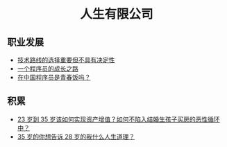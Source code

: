 <div align="center">
    <h1 >人生有限公司 </h1>  
</div>

## 职业发展

- [技术路线的选择重要但不具有决定性](https://blog.csdn.net/myan/article/details/3247071)
- [一个程序员的成长之路](https://github.com/fouber/blog/issues/41)
- [在中国程序员是青春饭吗？](https://zhuanlan.zhihu.com/p/87648096)

## 积累

- [23 岁到 35 岁该如何实现资产增值？如何不陷入结婚生孩子买房的恶性循环中？](https://www.zhihu.com/question/23444019)
- [35 岁的你想告诉 28 岁的我什么人生道理？](https://www.zhihu.com/question/345832687)